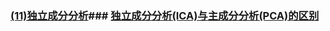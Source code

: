 ### [(11)独立成分分析](../我的笔记/3.CS229/(11)独立成分分析.md)### [独立成分分析(ICA)与主成分分析(PCA)的区别](../我的笔记/3.CS229/独立成分分析(ICA)与主成分分析(PCA)的区别.md)